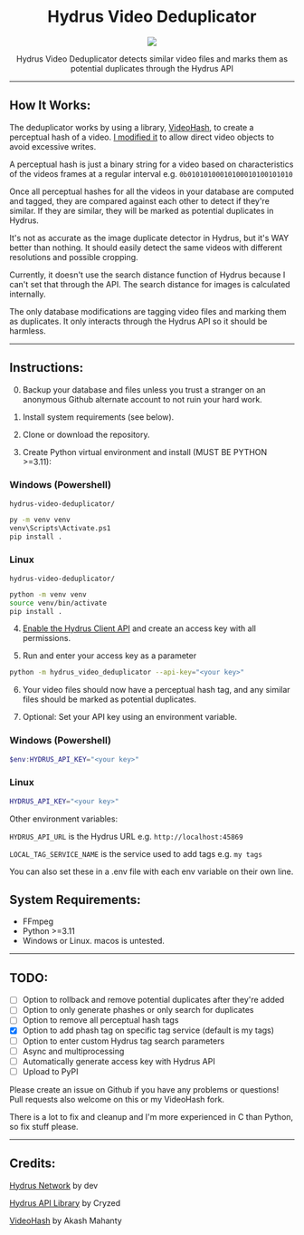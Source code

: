 <div align="center">
  
 # Hydrus Video Deduplicator
  <img src="https://github.com/appleappleapplenanner/hydrus-video-deduplicator/assets/104981058/968603d3-5a11-4a05-bbb4-7b91b71fb61d">

  
Hydrus Video Deduplicator detects similar video files and marks them as potential duplicates through the Hydrus API

</div>
 
---

## How It Works:
The deduplicator works by using a library, [VideoHash](https://github.com/akamhy/videohash), to create a perceptual hash of a video. [I modified it](https://github.com/appleappleapplenanner/videohash) to allow direct video objects to avoid excessive writes.

A perceptual hash is just a binary string for a video based on characteristics of the videos frames at a regular interval e.g. `0b01010100010100010100101010`

Once all perceptual hashes for all the videos in your database are computed and tagged, they are compared against each other to detect if they're similar. If they are similar, they will be marked as potential duplicates in Hydrus.

It's not as accurate as the image duplicate detector in Hydrus, but it's WAY better than nothing. It should easily detect the same videos with different resolutions and possible cropping.

Currently, it doesn't use the search distance function of Hydrus because I can't set that through the API. The search distance for images is calculated internally.

The only database modifications are tagging video files and marking them as duplicates. It only interacts through the Hydrus API so it should be harmless.

---

## Instructions:
0. Backup your database and files unless you trust a stranger on an anonymous Github alternate account to not ruin your hard work. 

1. Install system requirements (see below).

2. Clone or download the repository.
3. Create Python virtual environment and install (MUST BE PYTHON >=3.11):

### Windows (Powershell)

`hydrus-video-deduplicator/`
```sh
py -m venv venv
venv\Scripts\Activate.ps1
pip install .
```

### Linux

`hydrus-video-deduplicator/`
```sh
python -m venv venv
source venv/bin/activate
pip install .
```

4. [Enable the Hydrus Client API](https://hydrusnetwork.github.io/hydrus/client_api.html#enabling_the_api) and create an access key with all permissions.

5. Run and enter your access key as a parameter
```sh
python -m hydrus_video_deduplicator --api-key="<your key>"
```

6. Your video files should now have a perceptual hash tag, and any similar files should be marked as potential duplicates.

7. Optional: Set your API key using an environment variable.

### Windows (Powershell)
```Powershell
$env:HYDRUS_API_KEY="<your key>" 
```

### Linux
```sh
HYDRUS_API_KEY="<your key>"
```

Other environment variables:

`HYDRUS_API_URL` is the Hydrus URL e.g. `http://localhost:45869`

`LOCAL_TAG_SERVICE_NAME` is the service used to add tags e.g. `my tags`

You can also set these in a .env file with each env variable on their own line.

## System Requirements:
- FFmpeg
- Python >=3.11
- Windows or Linux. macos is untested.

---

## TODO:
- [ ] Option to rollback and remove potential duplicates after they're added
- [ ] Option to only generate phashes or only search for duplicates
- [ ] Option to remove all perceptual hash tags
- [x] Option to add phash tag on specific tag service (default is my tags)
- [ ] Option to enter custom Hydrus tag search parameters
- [ ] Async and multiprocessing
- [ ] Automatically generate access key with Hydrus API
- [ ] Upload to PyPI

Please create an issue on Github if you have any problems or questions! Pull requests also welcome on this or my VideoHash fork. 

There is a lot to fix and cleanup and I'm more experienced in C than Python, so fix stuff please.

---

## Credits:
[Hydrus Network](https://github.com/hydrusnetwork/hydrus) by dev

[Hydrus API Library](https://gitlab.com/cryzed/hydrus-api) by Cryzed

[VideoHash](https://github.com/akamhy/videohash) by Akash Mahanty